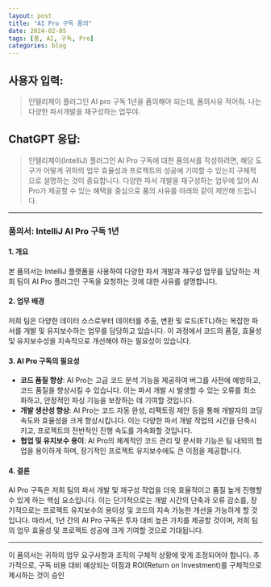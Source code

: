 ```yaml
---
layout: post
title: "AI Pro 구독 품의"
date: 2024-02-05
tags: [품, AI, 구독, Pro]
categories: blog
---
```


## 사용자 입력:
> 인텔리제이 플러그인 AI pro 구독 1년을 품의해야 되는데, 품의사유 적어줘. 나는 다양한 파서개발을 재구성하는 업무야.

## ChatGPT 응답:
> 인텔리제이(IntelliJ) 플러그인 AI Pro 구독에 대한 품의서를 작성하려면, 해당 도구가 어떻게 귀하의 업무 효율성과 프로젝트의 성공에 기여할 수 있는지 구체적으로 설명하는 것이 중요합니다. 다양한 파서 개발을 재구성하는 업무에 있어 AI Pro가 제공할 수 있는 혜택을 중심으로 품의 사유를 아래와 같이 제안해 드립니다.

---

### 품의서: IntelliJ AI Pro 구독 1년

#### 1. 개요
본 품의서는 IntelliJ 플랫폼을 사용하여 다양한 파서 개발과 재구성 업무를 담당하는 저희 팀이 AI Pro 플러그인 구독을 요청하는 것에 대한 사유를 설명합니다.

#### 2. 업무 배경
저희 팀은 다양한 데이터 소스로부터 데이터를 추출, 변환 및 로드(ETL)하는 복잡한 파서를 개발 및 유지보수하는 업무를 담당하고 있습니다. 이 과정에서 코드의 품질, 효율성 및 유지보수성을 지속적으로 개선해야 하는 필요성이 있습니다.

#### 3. AI Pro 구독의 필요성
- **코드 품질 향상**: AI Pro는 고급 코드 분석 기능을 제공하여 버그를 사전에 예방하고, 코드 품질을 향상시킬 수 있습니다. 이는 파서 개발 시 발생할 수 있는 오류를 최소화하고, 안정적인 파싱 기능을 보장하는 데 기여할 것입니다.
- **개발 생산성 향상**: AI Pro는 코드 자동 완성, 리팩토링 제안 등을 통해 개발자의 코딩 속도와 효율성을 크게 향상시킵니다. 이는 다양한 파서 개발 작업의 시간을 단축시키고, 프로젝트의 전반적인 진행 속도를 가속화할 것입니다.
- **협업 및 유지보수 용이**: AI Pro의 체계적인 코드 관리 및 문서화 기능은 팀 내외의 협업을 용이하게 하며, 장기적인 프로젝트 유지보수에도 큰 이점을 제공합니다.

#### 4. 결론
AI Pro 구독은 저희 팀의 파서 개발 및 재구성 작업을 더욱 효율적이고 품질 높게 진행할 수 있게 하는 핵심 요소입니다. 이는 단기적으로는 개발 시간의 단축과 오류 감소를, 장기적으로는 프로젝트 유지보수의 용이성 및 코드의 지속 가능한 개선을 가능하게 할 것입니다. 따라서, 1년 간의 AI Pro 구독은 투자 대비 높은 가치를 제공할 것이며, 저희 팀의 업무 효율성 및 프로젝트 성공에 크게 기여할 것으로 기대됩니다.

---

이 품의서는 귀하의 업무 요구사항과 조직의 구체적 상황에 맞게 조정되어야 합니다. 추가적으로, 구독 비용 대비 예상되는 이점과 ROI(Return on Investment)를 구체적으로 제시하는 것이 승인

